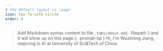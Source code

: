 ```yaml
---
# the default layout is 'page'
icon: fas fa-info-circle
order: 4
---
```


> Add Markdown syntax content to file `_tabs/about.md`{: .filepath } and it will show up on this page.{: .prompt-tip }
Hi, I'm Wuziming Jiang, majoring in AI at University of Sci&Tech of China.
